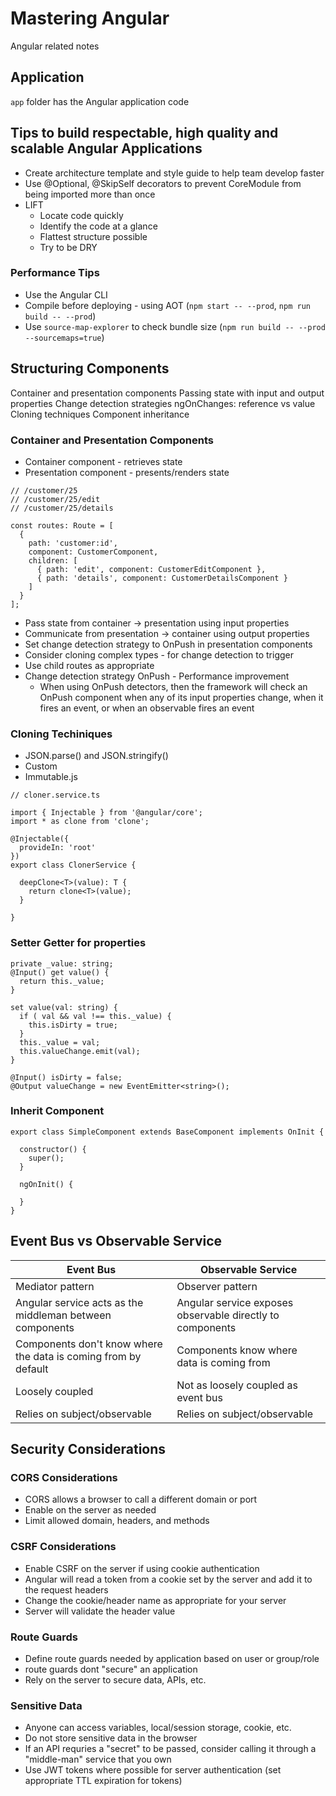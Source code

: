 # Mastering Angular

Angular related notes

## Application

`app` folder has the Angular application code

## Tips to build respectable, high quality and scalable Angular Applications

- Create architecture template and style guide to help team develop faster
- Use @Optional, @SkipSelf decorators to prevent CoreModule from being imported more than once
- LIFT
  - Locate code quickly
  - Identify the code at a glance
  - Flattest structure possible
  - Try to be DRY

### Performance Tips

- Use the Angular CLI
- Compile before deploying - using AOT (`npm start -- --prod`, `npm run build -- --prod`)
- Use `source-map-explorer` to check bundle size (`npm run build -- --prod --sourcemaps=true`)

## Structuring Components

Container and presentation components
Passing state with input and output properties
Change detection strategies
ngOnChanges: reference vs value
Cloning techniques
Component inheritance

### Container and Presentation Components

- Container component - retrieves state
- Presentation component - presents/renders state

```
// /customer/25
// /customer/25/edit
// /customer/25/details

const routes: Route = [
  {
    path: 'customer:id',
    component: CustomerComponent,
    children: [
      { path: 'edit', component: CustomerEditComponent },
      { path: 'details', component: CustomerDetailsComponent }
    ]
  }
];
```

- Pass state from container -> presentation using input properties
- Communicate from presentation -> container using output properties
- Set change detection strategy to OnPush in presentation components
- Consider cloning complex types - for change detection to trigger
- Use child routes as appropriate
- Change detection strategy OnPush - Performance improvement
  - When using OnPush detectors, then the framework will check an OnPush
    component when any of its input properties change, when it fires
    an event, or when an observable fires an event

### Cloning Techiniques

- JSON.parse() and JSON.stringify()
- Custom
- Immutable.js

```
// cloner.service.ts

import { Injectable } from '@angular/core';
import * as clone from 'clone';

@Injectable({
  provideIn: 'root'
})
export class ClonerService {

  deepClone<T>(value): T {
    return clone<T>(value);
  }

}
```

### Setter Getter for properties

```
private _value: string;
@Input() get value() {
  return this._value;
}

set value(val: string) {
  if ( val && val !== this._value) {
    this.isDirty = true;
  }
  this._value = val;
  this.valueChange.emit(val);
}

@Input() isDirty = false;
@Output valueChange = new EventEmitter<string>();
```

### Inherit Component

```
export class SimpleComponent extends BaseComponent implements OnInit {

  constructor() {
    super();
  }

  ngOnInit() {

  }
}
```

## Event Bus vs Observable Service

| Event Bus                                                      | Observable Service                                        |
| -------------------------------------------------------------- | --------------------------------------------------------- |
| Mediator pattern                                               | Observer pattern                                          |
| Angular service acts as the middleman between components       | Angular service exposes observable directly to components |
| Components don't know where the data is coming from by default | Components know where data is coming from                 |
| Loosely coupled                                                | Not as loosely coupled as event bus                       |
| Relies on subject/observable                                   | Relies on subject/observable                              |

## Security Considerations

### CORS Considerations

- CORS allows a browser to call a different domain or port
- Enable on the server as needed
- Limit allowed domain, headers, and methods

### CSRF Considerations

- Enable CSRF on the server if using cookie authentication
- Angular will read a token from a cookie set by the server and add it to the request headers
- Change the cookie/header name as appropriate for your server
- Server will validate the header value

### Route Guards

- Define route guards needed by application based on user or group/role
- route guards dont "secure" an application
- Rely on the server to secure data, APIs, etc.

### Sensitive Data

- Anyone can access variables, local/session storage, cookie, etc.
- Do not store sensitive data in the browser
- If an API requries a "secret" to be passed, consider calling it through a "middle-man" service that you own
- Use JWT tokens where possible for server authentication (set appropriate TTL expiration for tokens)
